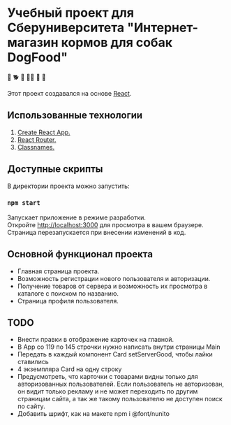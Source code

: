 # Учебный проект для Сберуниверситета "Интернет-магазин кормов для собак DogFood"

:dog:
:dog2:
:guide_dog:
:service_dog:
:poodle:
:wolf:

Этот проект создавался на основе [React](https://github.com/facebook/create-react-app).

## Использованные технологии

1. [Create React App.](https://github.com/facebook/create-react-app)
2. [React Router.](https://reactrouter.com/en/main)
3. [Classnames.](https://www.npmjs.com/package/classnames)

## Доступные скрипты

В директории проекта можно запустить:

### `npm start`
Запускает приложение в режиме разработки.\
Откройте [http://localhost:3000](http://localhost:3000) для просмотра в вашем браузере.
Страница перезапускается при внесении изменений в код.

## Основной функционал проекта

- Главная страница проекта.
- Возможность регистрации нового пользователя и авторизации.
- Получение товаров от сервера и возможность их просмотра в каталоге с поиском по названию.
- Страница профиля пользователя.

## TODO
- Внести правки в отображение карточек на главной.
- В App со 119 по 145 строчки нужно написать внутри страницы Main 
- Передать в каждый компонент Card setServerGood, чтобы лайки ставились
- 4 экземпляра Card на одну строку
- Предусмотреть, что карточки с товарами видны только для авторизованных пользователей. Если пользователь не авторизован, он видит только рекламу и не может переходить по другим страницам сайта, а так же такому пользователю не доступен поиск по сайту.
- Добавить шрифт, как на макете npm i @font/nunito